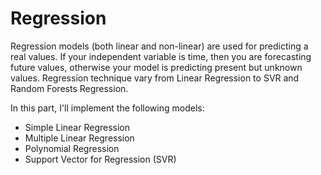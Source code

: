 # Regression

Regression models (both linear and non-linear) are used for predicting a real values. 
If your independent variable is time, then you are forecasting future values, otherwise your model is predicting present but unknown values. Regression technique vary from Linear Regression to SVR and Random Forests Regression.

In this part, I'll implement the following models:

- Simple Linear Regression
- Multiple Linear Regression
- Polynomial Regression
- Support Vector for Regression (SVR)
